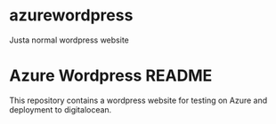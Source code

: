 # azurewordpress
Justa normal wordpress website

# Azure Wordpress README

This repository contains a wordpress website for testing on Azure and deployment to digitalocean.
